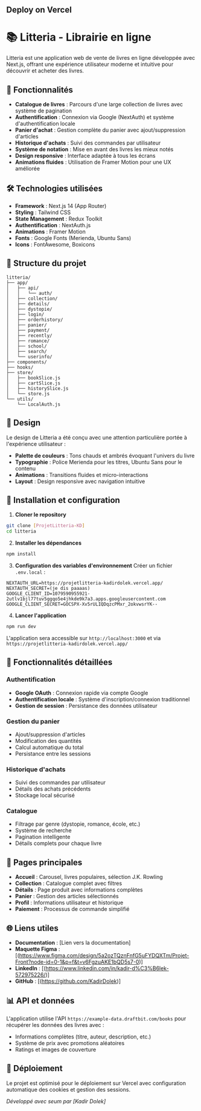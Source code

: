 
## Deploy on Vercel

# 📚 Litteria - Librairie en ligne

Litteria est une application web de vente de livres en ligne développée avec Next.js, offrant une expérience utilisateur moderne et intuitive pour découvrir et acheter des livres.

## 🚀 Fonctionnalités

- **Catalogue de livres** : Parcours d'une large collection de livres avec système de pagination
- **Authentification** : Connexion via Google (NextAuth) et système d'authentification locale
- **Panier d'achat** : Gestion complète du panier avec ajout/suppression d'articles
- **Historique d'achats** : Suivi des commandes par utilisateur
- **Système de notation** : Mise en avant des livres les mieux notés
- **Design responsive** : Interface adaptée à tous les écrans
- **Animations fluides** : Utilisation de Framer Motion pour une UX améliorée

## 🛠️ Technologies utilisées

- **Framework** : Next.js 14 (App Router)
- **Styling** : Tailwind CSS
- **State Management** : Redux Toolkit
- **Authentification** : NextAuth.js
- **Animations** : Framer Motion
- **Fonts** : Google Fonts (Merienda, Ubuntu Sans)
- **Icons** : FontAwesome, Boxicons

## 📁 Structure du projet

```
litteria/
├── app/
│   ├── api/
│   │   └── auth/
│   ├── collection/
│   ├── details/
│   ├── dystopie/
│   ├── login/
│   ├── orderhistory/
│   ├── panier/
│   ├── payment/
│   ├── recently/
│   ├── romance/
│   ├── school/
│   ├── search/
│   └── userinfo/
├── components/
├── hooks/
├── store/
│   ├── bookSlice.js
│   ├── cartSlice.js
│   ├── historySlice.js
│   └── store.js
└── utils/
    └── LocalAuth.js
```

## 🎨 Design

Le design de Litteria a été conçu avec une attention particulière portée à l'expérience utilisateur :

- **Palette de couleurs** : Tons chauds et ambrés évoquant l'univers du livre
- **Typographie** : Police Merienda pour les titres, Ubuntu Sans pour le contenu
- **Animations** : Transitions fluides et micro-interactions
- **Layout** : Design responsive avec navigation intuitive

## 🔧 Installation et configuration

1. **Cloner le repository**
```bash
git clone [ProjetLitteria-KD]
cd litteria
```

2. **Installer les dépendances**
```bash
npm install
```

3. **Configuration des variables d'environnement**
Créer un fichier `.env.local` :
```env
NEXTAUTH_URL=https://projetlitteria-kadirdolek.vercel.app/
NEXTAUTH_SECRET=(je dis paaaas)
GOOGLE_CLIENT_ID=1079590955921-2utlv1bjl77tuv5ggqo5e4jhkde9k7a3.apps.googleusercontent.com
GOOGLE_CLIENT_SECRET=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
```

4. **Lancer l'application**
```bash
npm run dev
```

L'application sera accessible sur `http://localhost:3000`
et via `https://projetlitteria-kadirdolek.vercel.app/`

## 📱 Fonctionnalités détaillées

### Authentification
- **Google OAuth** : Connexion rapide via compte Google
- **Authentification locale** : Système d'inscription/connexion traditionnel
- **Gestion de session** : Persistance des données utilisateur

### Gestion du panier
- Ajout/suppression d'articles
- Modification des quantités
- Calcul automatique du total
- Persistance entre les sessions

### Historique d'achats
- Suivi des commandes par utilisateur
- Détails des achats précédents
- Stockage local sécurisé

### Catalogue
- Filtrage par genre (dystopie, romance, école, etc.)
- Système de recherche
- Pagination intelligente
- Détails complets pour chaque livre

## 🎯 Pages principales

- **Accueil** : Carousel, livres populaires, sélection J.K. Rowling
- **Collection** : Catalogue complet avec filtres
- **Détails** : Page produit avec informations complètes
- **Panier** : Gestion des articles sélectionnés
- **Profil** : Informations utilisateur et historique
- **Paiement** : Processus de commande simplifié

## 🌐 Liens utiles

- **Documentation** : [Lien vers la documentation]
- **Maquette Figma** : [(https://www.figma.com/design/5a2ozTQznFnfG5uFYDQXTm/Projet-Front?node-id=0-1&p=f&t=v6FgzuAKE1bQD5s7-0)]
- **LinkedIn** : [(https://www.linkedin.com/in/kadir-d%C3%B6lek-572975226/)]
- **GitHub** : [(https://github.com/KadirDolek)]

## 📊 API et données

L'application utilise l'API `https://example-data.draftbit.com/books` pour récupérer les données des livres avec :
- Informations complètes (titre, auteur, description, etc.)
- Système de prix avec promotions aléatoires
- Ratings et images de couverture

## 🚀 Déploiement

Le projet est optimisé pour le déploiement sur Vercel avec configuration automatique des cookies et gestion des sessions.


*Développé avec seum par [Kadir Dolek]*